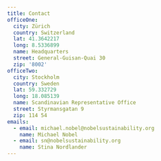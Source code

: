 ```yaml
---
title: Contact
officeOne:
  city: Zürich
  country: Switzerland
  lat: 41.3642217
  long: 8.5336899
  name: Headquarters
  street: General-Guisan-Quai 30
  zip: '8002'
officeTwo:
  city: Stockholm
  country: Sweden
  lat: 59.332729
  long: 18.085139
  name: Scandinavian Representative Office
  street: Styrmansgatan 9
  zip: 114 54
emails:
  - email: michael.nobel@nobelsustainability.org
    name: Michael Nobel
  - email: sn@nobelsustainability.org
    name: Stina Nordlander
---
```


